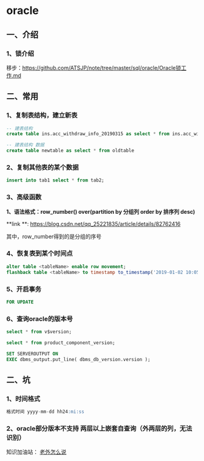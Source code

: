 # oracle

## 一、介绍

### 1、锁介绍

移步：https://github.com/ATSJP/note/tree/master/sql/oracle/Oracle锁工作.md



## 二、常用

### 1、复制表结构，建立新表

```sql
-- 建表结构
create table ins.acc_withdraw_info_20190315 as select * from ins.acc_withdraw_info where 1=2

-- 建表结构 数据
create table newtable as select * from oldtable

```
### 2、复制其他表的某个数据

```sql
insert into tab1 select * from tab2;
```

### 3、高级函数

**1、语法格式：row_number() over(partition by 分组列 order by 排序列 desc)**

**link **: https://blog.csdn.net/qq_25221835/article/details/82762416

其中，row_number得到的是分组的序号

### 4、恢复表到某个时间点

```sql
alter table <tableName> enable row movement;
flashback table <tableName> to timestamp to_timestamp('2019-01-02 10:05:00','yyyy-mm-dd HH24:MI:SS');
```
### 5、开启事务

```sql
FOR UPDATE
```

### 6、查询oracle的版本号
```sql
select * from v$version;  

select * from product_component_version;

SET SERVEROUTPUT ON 
EXEC dbms_output.put_line( dbms_db_version.version );  
```
## 二、坑

### 1、时间格式

```sql
格式时间 yyyy-mm-dd hh24:mi:ss
```
### 2、oracle部分版本不支持 两层以上嵌套自查询（外两层的列，无法识别）
知识加油站： [老外怎么说](
https://asktom.oracle.com/pls/asktom/f?p=100:11:0::::P11_QUESTION_ID:1853075500346799932#185916940034636142)